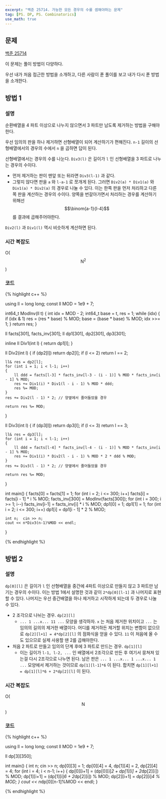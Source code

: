 ```yaml
---
excerpt: "백준 25714. 가능한 모든 경우의 수를 셈해야하는 문제"
tag: [PS. DP, PS. Combinatorics]
use_math: true
---
```


## 문제

[백준 25714](https://www.acmicpc.net/problem/25714)

이 문제는 풀이 방법이 다양하다.

우선 내가 처음 접근한 방법을 소개하고, 다른 사람이 푼 풀이를 보고 내가 다시 푼 방법을 소개한다.

## 방법 1

### 설명

순환배열을 4 파트 이상으로 나누지 않으면서 3 파트만 남도록 제거하는 방법을 구해야한다.

우선 임의의 판을 하나 제거하면 선형배열이 되어 계산하기가 편해진다. ```n-1``` 길이의 선형배열에서의 경우의 수에서 ```n``` 을 곱하면 답이 된다.

선형배열에서는 경우의 수를 나눈다. ```Div3(l)``` 은 길이가 ```l``` 인 선형배열을 3 파트로 나누는 경우의 수이다.
+ 먼저 제거하는 판이 맨앞 또는 뒤라면 ```Div3(l-1)``` 과 같다.
+ 그렇지 않다면 판을 ```a``` 와 ```l-a-1``` 로 쪼개게 된다. 그러면 ```Div2(a) * Div1(a)``` 와 ```Div1(a) * Div2(a)``` 의 경우로 나눌 수 있다. 이는 한쪽 판을 먼저 처리하고 다른 쪽 판을 계산하는 경우의 수이다. 양쪽을 번갈아가면서 처리하는 경우를 계산하기 위해선 $$\binom{a-1}{l-4}$$ 를 결과에 곱해주어야한다.

```Div2(l)``` 과 ```Div1(l)``` 역시 비슷하게 계산하면 된다. 

### 시간 복잡도

O($$ \mathrm{N}^2 $$)


### 코드

{% highlight c++ %}

using ll = long long;
const ll MOD = 1e9 + 7;

int64_t ModInv(ll t)
{
	int idx = MOD - 2; int64_t base = t, res = 1;
	while (idx)
	{
		if (idx & 1)  res = (res * base) % MOD;
		base = (base * base) % MOD;
		idx >>= 1;
	}
	return res;
}

ll facts[301], facts_inv[301];
ll dp1[301], dp2[301], dp3[301];

inline ll Div1(int l) { return dp1[l]; }

ll Div2(int l)
{
	if (dp2[l]) return dp2[l];
	if (l <= 2) return l == 2;

	ll& res = dp2[l];
	for (int i = 1; i < l-1; i++)
	{
		ll ddd = facts[l-3] * facts_inv[l-3 - (i - 1)] % MOD * facts_inv[i - 1] % MOD;
		res += Div1(i) * Div1(l - i - 1) % MOD * ddd;
		res %= MOD;
	}
	res += Div2(l - 1) * 2; // 양옆에서 줄어들었을 경우

	return res %= MOD;
}

ll Div3(int l)
{
	if (dp3[l]) return dp3[l];
	if (l <= 3) return l == 3;

	ll& res = dp3[l];
	for (int i = 1; i < l-1; i++)
	{
		ll ddd = facts[l-4] * facts_inv[l-4 - (i - 1)] % MOD * facts_inv[i - 1] % MOD;
		res += Div1(i) * Div2(l - i - 1) % MOD * 2 * ddd % MOD;
	}
	res += Div3(l - 1) * 2; // 양옆에서 줄어들었을 경우

	return res %= MOD;
}

int main()
{
	facts[0] = facts[1] = 1; for (int i = 2; i <= 300; i++) facts[i] = facts[i - 1] * i % MOD;
	facts_inv[300] = ModInv(facts[300]);  for (int i = 300; i >= 1; i--) facts_inv[i-1] = facts_inv[i] * i % MOD;
	dp1[0] = 1; dp1[1] = 1; for (int i = 2; i <= 300; i++) dp1[i] = dp1[i - 1] * 2 % MOD;

	int n;  cin >> n;
	cout << n*Div3(n-1)%MOD << endl;
}

{% endhighlight %}



## 방법 2

### 설명

```dp[0][l]``` 은 길이가 ```l``` 인 선형배열을 중간에 4파트 이상으로 만들지 않고 3 파트만 남기는 경우의 수이다. 이는 방법 1에서 설명한 것과 같이 ```2*dp[0][l-1]``` 과 나머지로 표현할 수 있다. 나머지는 우선 중간배열을 하나 제거하고 시작하게 되는데 두 경우로 나눌 수 있다. 
+ 2 조각으로 나뉘는 경우.  ```dp[2][l]```
  + ```... 1 ...x... 11 ...``` 모양을 생각하자. ```x``` 는 처음 제거한 위치이고 ```...``` 는 임의의 길의의 제거한 배열이다. 어디를 제거하든 제거할 위치는 변함이 없으므로 ```dp[2][l+1] = 4*dp[2][l]``` 의 점화식을 얻을 수 있다. ```11``` 이 처음에 올 수도 있으므로 실제 사용할 땐 2를 곱해야한다.
+ 처음 2 파트로 만들고 임의의 단계 후에 3 파트로 만드는 경우.  ```dp[1][l]```
  + 이는 길이가 ```l-1, l-2, ...``` 인 배열에서 2조각으로 만든 후 여기서 뭉쳐져 있는걸 다시 2조각으로 나누면 된다. 남은 판은 ```... 1 ...x... 1 ...x... 1 ...``` 모양에서 제거하는 것이므로 ```dp[1][l-1]*6``` 이 된다.
  합치면 ```dp[1][l+1] = dp[1][l]*6 + 2*dp[2][l]``` 이 된다.




### 시간 복잡도

O($$ \mathrm{N} $$)


### 코드

{% highlight c++ %}

using ll = long long;
const ll MOD = 1e9 + 7;

ll dp[3][350];

int main()
{
	int n; cin >> n;
	dp[0][3] = 1;
	dp[0][4] = 4, dp[1][4] = 2, dp[2][4] = 4;
	for (int i = 4; i < n-1; i++)
	{
		dp[0][i+1] = (dp[0][i]*2 + dp[1][i] + 2*dp[2][i]) % MOD;
		dp[1][i+1] = (dp[1][i]*6 + 2*dp[2][i]) % MOD;
		dp[2][i+1] = dp[2][i]*4 % MOD;
	}
	cout << n*dp[0][n-1]%MOD << endl;
}

{% endhighlight %}
